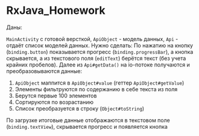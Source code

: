# RxJava_Homework
Даны: 

`MainActivity` с готовой версткой, `ApiObject` - модель данных, `Api` - отдаёт список моделей данных.
Нужно сделать:
По нажатию на кнопку (`binding.button`) показывается прогресс (`binding.progressBar`), а кнопка скрывается, а из текстового поля (`editText`) берётся текст (без учета крайних пробелов). Далее из `Api#getData()` на io-потоке получаются и преобразовываются данные:
  1) `ApiObject` маппится в `ApiObject#value` (геттер `ApiObject#getValue`)
  2) Элементы фильтруются по содержанию в себе текста из поля
  3) Берутся первые 100 элементов
  4) Сортируются по возрастанию
  5) Список преобразуется в строку (`Object#toString`)


По загрузке итоговые данные отображаются в текстовом поле (`binding.textView`), скрывается прогресс и появляется кнопка
